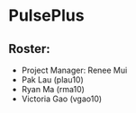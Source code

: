 # PulsePlus

## Roster:
* Project Manager: Renee Mui
* Pak Lau (plau10)
* Ryan Ma (rma10)
* Victoria Gao (vgao10)
